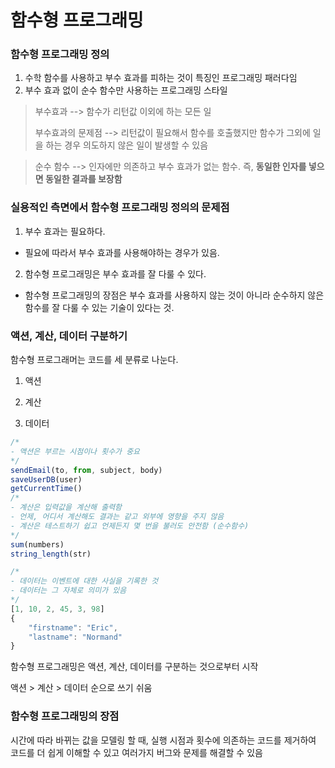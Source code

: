 # 함수형 프로그래밍

### 함수형 프로그래밍 정의
1. 수학 함수를 사용하고 부수 효과를 피하는 것이 특징인 프로그래밍 패러다임
2. 부수 효과 없이 순수 함수만 사용하는 프로그래밍 스타일

> 부수효과 --> 함수가 리턴값 이외에 하는 모든 일
>
> 부수효과의 문제점 --> 리턴값이 필요해서 함수를 호출했지만 함수가 그외에 일을 하는 경우 의도하지 않은 일이 발생할 수 있음

> 순수 함수 --> 인자에만 의존하고 부수 효과가 없는 함수. 즉, **동일한 인자를 넣으면 동일한 결과를 보장함**

### 실용적인 측면에서 함수형 프로그래밍 정의의 문제점
1. 부수 효과는 필요하다.
- 필요에 따라서 부수 효과를 사용해야하는 경우가 있음.
2. 함수형 프로그래밍은 부수 효과를 잘 다룰 수 있다.
- 함수형 프로그래밍의 장점은 부수 효과를 사용하지 않는 것이 아니라 순수하지 않은 함수를 잘 다룰 수 있는 기술이 있다는 것.


### 액션, 계산, 데이터 구분하기

함수형 프로그래머는 코드를 세 분류로 나눈다.

1. 액션

2. 계산

3. 데이터


```typescript
/* 
- 액션은 부르는 시점이나 횟수가 중요
*/
sendEmail(to, from, subject, body)
saveUserDB(user)
getCurrentTime()
/*
- 계산은 입력값을 계산해 출력함
- 언제, 어디서 계산해도 결과는 같고 외부에 영향을 주지 않음
- 계산은 테스트하기 쉽고 언제든지 몇 번을 불러도 안전함 (순수함수)
*/ 
sum(numbers)
string_length(str)

/*
- 데이터는 이벤트에 대한 사실을 기록한 것
- 데이터는 그 자체로 의미가 있음
*/
[1, 10, 2, 45, 3, 98]
{
    "firstname": "Eric",
    "lastname": "Normand"
}
```

함수형 프로그래밍은 액션, 계산, 데이터를 구분하는 것으로부터 시작

액션 > 계산 > 데이터 순으로 쓰기 쉬움

### 함수형 프로그래밍의 장점
시간에 따라 바뀌는 값을 모델링 할 때, 실행 시점과 횟수에 의존하는 코드를 제거하여 코드를 더 쉽게 이해할 수 있고 여러가지 버그와 문제를 해결할 수 있음